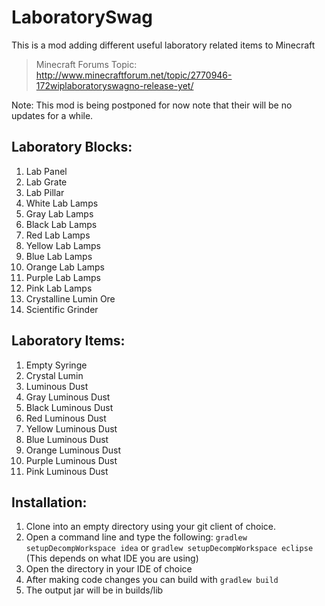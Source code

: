 # LaboratorySwag

This is a mod adding different useful laboratory related items to Minecraft

> Minecraft Forums Topic: http://www.minecraftforum.net/topic/2770946-172wiplaboratoryswagno-release-yet/

Note: This mod is being postponed for now note that their will be no updates for a while.

## Laboratory Blocks:

1. Lab Panel
2. Lab Grate
3. Lab Pillar
4. White Lab Lamps
5. Gray Lab Lamps
6. Black Lab Lamps
7. Red Lab Lamps
8. Yellow Lab Lamps
9. Blue Lab Lamps
10. Orange Lab Lamps
11. Purple Lab Lamps
12. Pink Lab Lamps
13. Crystalline Lumin Ore
14. Scientific Grinder

## Laboratory Items:

1. Empty Syringe
2. Crystal Lumin
3. Luminous Dust
4. Gray Luminous Dust
5. Black Luminous Dust
6. Red Luminous Dust
7. Yellow Luminous Dust
8. Blue Luminous Dust
9. Orange Luminous Dust
10. Purple Luminous Dust
11. Pink Luminous Dust

## Installation:

1. Clone into an empty directory using your git client of choice.
2. Open a command line and type the following: `gradlew setupDecompWorkspace idea` or `gradlew setupDecompWorkspace eclipse`  (This depends on what IDE you are using)
3. Open the directory in your IDE of choice
4. After making code changes you can build with `gradlew build`
5. The output jar will be in builds/lib

